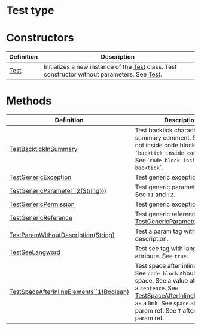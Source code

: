 <a name='T-Vsxmd-Program-Test'></a>
# Test type



# Constructors

| Definition | Description |
|-|-|
| [Test](/Vsxmd.Program/Test.md/#M-Vsxmd-Program-Test-#ctor) | Initializes a new instance of the [Test](/Vsxmd.Program/Test.md/#T-Vsxmd-Program-Test) class.  Test constructor without parameters.  See [Test](/Vsxmd.Program/Test.md/#M-Vsxmd-Program-Test-#ctor). |

# Methods

| Definition | Description |
|-|-|
| [TestBacktickInSummary](/Vsxmd.Program/Test.md/#M-Vsxmd-Program-Test-TestBacktickInSummary) | Test backtick characters in summary comment.  See \`should not inside code block\`.  See `` `backtick inside code block` ``.  See \``code block inside backtick`\`. |
| [TestGenericException](/Vsxmd.Program/Test.md/#M-Vsxmd-Program-Test-TestGenericException) | Test generic exception type. |
| [TestGenericParameter\`\`2(String}})](/Vsxmd.Program/Test.md/#M-Vsxmd-Program-Test-TestGenericParameter``2-System-Linq-Expressions-Expression{System-Func{``0,``1,System-String}}-) | Test generic parameter type.  See `T1` and `T2`. |
| [TestGenericPermission](/Vsxmd.Program/Test.md/#M-Vsxmd-Program-Test-TestGenericPermission) | Test generic exception type. |
| [TestGenericReference](/Vsxmd.Program/Test.md/#M-Vsxmd-Program-Test-TestGenericReference) | Test generic reference type.  See [TestGenericParameter\`\`2](/Vsxmd.Program/Test.md/#M-Vsxmd-Program-Test-TestGenericParameter``2-System-Linq-Expressions-Expression{System-Func{``0,``1,System-String}}-). |
| [TestParamWithoutDescription(String)](/Vsxmd.Program/Test.md/#M-Vsxmd-Program-Test-TestParamWithoutDescription-System-String-) | Test a param tag without description. |
| [TestSeeLangword](/Vsxmd.Program/Test.md/#M-Vsxmd-Program-Test-TestSeeLangword) | Test see tag with langword attribute. See `true`. |
| [TestSpaceAfterInlineElements\`\`1(Boolean)](/Vsxmd.Program/Test.md/#M-Vsxmd-Program-Test-TestSpaceAfterInlineElements``1-System-Boolean-) | Test space after inline elements.  See `code block` should follow a space.  See a value at the end of a `sentence`.  See [TestSpaceAfterInlineElements\`\`1](/Vsxmd.Program/Test.md/#M-Vsxmd-Program-Test-TestSpaceAfterInlineElements``1-System-Boolean-) as a link.  See `space` after a param ref.  See `T` after a type param ref. |
